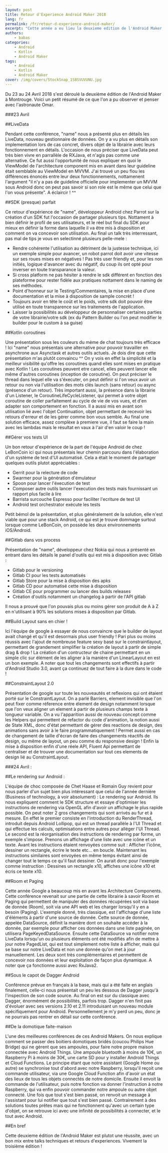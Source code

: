 ```yaml
---
layout: post
title: Retour d'Experience Android Maker 2018
lang: fr
permalink: /fr/retour-d-experience-android-maker/
excerpt: "Cette année a eu lieu la deuxieme edition de l'Android Maker, avec l'aide d'Omar on vous propose un petit retour sur ce qu'on en a vu !"
authors:
    - babas
categories:
    - Android
    - Kotlin
    - Android Maker
tags:
    - Android
    - Kotlin
    - Android Maker
cover: /img/covers/StockSnap_1S8SVUVUNU.jpg
---
```


Du 23 au 24 Avril 2018 s'est déroulé la deuxième édition de l'Android Maker à Montrouge.
Voici un petit résumé de ce que l'on a pu observer et penser avec l'astronaute Omar.

###23 Avril 

##LiveData 

Pendant cette conférence, "name" nous a présenté plus en détails les LiveData, nouveau gestionnaire de données.
On y a vu plus en détails son implementation lors de cas concret, divers objet de la librairie avec leurs fonctionnement en détails.
L'occasion de nous préciser que LiveData peut très bien vivre en parrallèle de RXJava, et n'agis pas comme une alternative.
Ce fut aussi l'opportunité de nous expliquer en quoi le ViewModel de l'architecture component mis en avant dans leur guideline était semblable au ViewModel en MVVM. 
J'ai trouvé un peu flou les différences énoncés entre leur deux fonctionnements, nottamenent l'argument "il n'y a pas de guideline officielle pour implementer un MVVM sous Android donc on peut pas savoir si son role est le même que celui que l'on vous présente". 
A éclaircir ! ^^

##SDK (presque) parfait 

Ce retour d'expérience de "name", développeur Android chez Parrot sur la création d'un SDK fut l'occasion de partager plusieurs tips.
Nottament à bien définir le profil de ses utilisateurs, et le réel but final du SDK pour mieux en définir la forme dans laquelle il va être mis à disposition et comment on va concevoir son utilisation.
Au final un talk très interressant, pas mal de tips je vous en selectinné plusieurs pelle-mele :
  - Rendre cohérente l'utilisation au détriment de la justesse technique, ici un exemple simple pour avancer, un robot parrot doit avoir une vitesse sur ses roues mises en négatives ! Pas très user friendly et, pour les non initiés, logique d'avancer avec du négatif, du coup ils ont opté pour inverser en toute transparance la valeur.
  - Si cross platform ne pas hésiter à rendre le sdk différent en fonction des plateforme pour rester fidèle aux pratiques nottament dans le naming de ses méthodes.
  - Point d'honneur sur le Testing/Commentaires, la mise en place d'une documentation et la mise à disposition de sample concrèt !
  - Toujours avoir en tête le coût et le poids, votre sdk doit pouvoir être utilisé en toute transparence sur les traitements de l'application. 
  - Laisser la possibilités au développeur de personnaliser certaines parties de votre librairie/votre sdk (ex du Pattern Builder ou l'on peut modifier le builder pour le custom à sa guise)

##Kotlin coroutines 

Une présentation sous les couleurs du mème de chat toujours très efficace ! 
Ici "name" nous présentais une alternative pour pouvoir travailler en asynchrone aux Asynctask et autres outils actuels.
Je dois dire que cette présentation m'as plutôt convaincu ^^ 
On y vois en effet la simplicité et la meilleur visibilité qu'offre les coroutines quand elles sont mises en pratique avec Kotlin !
Les coroutines peuvent etre cancel, elles peuvent lancer elle même d'autres coroutines (inception de coroutine).
On peut préciser le thread dans lequel elle va s'éxecuter, on peut définir si l'on veux avoir un retour ou non via l'utilisation des mots clés launch (sans retour) ou async (présence d'un retour).
Très important aussi, la présence dans la librairie d'un Listener, le CoroutineLifeCycleListener, qui permet à votre objet coroutine de coller parfaitement au cycle de vie de vos vues, et d'en adapter son comportement en fonction.
Il a aussi mis en avant son utilisation lié avec l'objet Continuation, objet permettant de recevoir les retours d'erreur et de les gérer comme bon vous semble.
Au final une solution efficace, assez complèxe à premiere vue, il faut se faire la main avec les lambdas mais le résultat en vaux à l'air d'en valoir le coup !

##Gérer vos tests UI 

Un bon retour d'expérience de la part de l'équipe Android de chez LeBonCoin ici qui nous présentais leur chemin parcouru dans l'élaboration d'un système de test d'UI automatisé.
Cela a était le moment de partager quelques outils plutot appréciables :
 - Gerrit pour la relecture de code
 - Swarmer pour la génération d'émulateur
 - Spoon pour lancer l'éxecution de test
 - Composer autre outils lancer l'execution des tests mais fournissant un rapport plus facile à lire
 - Barrista surcouche Espresso pour faciliter l'ecriture de test UI
 - Android test orchestrator  exécute les tests

Petit bémol de la présentation, et plus généralement de la solution, elle n'est viable que pour une stack Android, ce qui est je trouve dommage surtout lorsque comme LeBonCoin, on possède les deux environnements iOS/Android.

##Gitlab dans vos process 

Présentation de "name", développeur chez Nokia qui nous a présenté en entrant dans les détails le panel d'outils qui est mis à disposition avec Gitlab :
 - Gitlab pour le versioning
 - Gitlab CI pour les tests automatisés
 - Gitlab Store pour la mise à disposition des apks
 - Gitlab CD pour automatisé cette mise à disposition
 - Gitlab CE pour programmer ou lancer des builds releases
 - Création d'outils notamment un changelog à partir de l'API gitlab

Il nous a prouvé que l'on pouvais plus ou moins gérer son produit de A à Z en n'utilisant à 90% les solutions mises à disposition par Gitlab.

##Build Layout sans en chier ! 

Ici l'équipe de google à essayer de nous convaincre que le builder de layout avait changé et qu'il est desormais plus user friendly ! 
Pari plus ou moins réussis avec l'ajout de nombreuse feature sexy basé sur le constraintlayout, permettant de grandement simplifier la création de layout à partir de simple drag & drop !
La création d'un contructeur de chaine permettant en un simple clic sur élément de les aligner à la manière d'un LinearLayout en est un bon exemple.
A noter que tout les changements sont effectifs à partir d'Android Studio 3.0, avant ça continuez de tout faire à la dure dans le code !

##ConstraintLayout 2.0 

Présentation de google sur toute les nouveautés et reflexions qui ont étaient porté sur le ConstraintLayout. 
On a parlé Barriers, element invisible que l'on peut fixer comme réference entre élement de design notamment lorsque que l'on veux aligner un element à partir de plusieurs champs texte à longueur variable.
On a vu l'apparition aussi de nouveau concept comme les Helpers qui permettent de refactor du code d'animation, la notion aussi de State XML, donc d'état permettant de gérer des reactions de design, des animations sans avoir à le faire programmatiquement ! 
Permet aussi en cas de changement de taille d'écran de faire des changements réactifs de design, ou même de layout, un peu comme du responsive design !
Enfin la mise à disposition enfin d'une réele API, Fluent Api permettant de centraliser et de trouver une documentation sur tout ces elements de design lié au ConstraintLayout.

###24 Avril :

##Le rendering sur Android :

L'équipe de choc composée de Chet Haase et Romain Guy revient pour nous parler d'un sujet bien plus intéressant que celui de l'année dernière (Business of technology, à voir absolument) : Le rendering sur Android.
Ils nous expliquent comment le SDK structure et essaye d'optimiser les instructions de rendering via OpenGL afin d'avoir un affichage le plus rapide possible. On peut noter 2 gros changements qui sont arrivés au fur et à mesure.
En effet le premier consiste en l'introduction du RenderThread, introduit depuis Android Lollipop, qui est un thread parallèle à l'UI Thread et qui effectue les calculs, optimisations entre autres pour alléger l'UI Thread.
Le second est la réorganisation des instructions de rendering par forme, un exemple s'impose. Prenons un affichage d'une liste avec une icône et un texte. Avant les instructions étaient renvoyées comme suit : Afficher l'icône, dessiner un rectangle, écrire le texte etc... en boucle. Maintenant les instructions similaires sont envoyées en même temps évitant ainsi de changer tout le temps ce qu'il faut dessiner. On aurait donc pour l'exemple comme instruction : Dessines un rectangle x10, affiches une icône x10 et écris ce texte x10.

##Room et Paging 

Cette année Google a beaucoup mis en avant les Architecture Components. Cette conférence revenait sur une partie de cette librairie à savoir Room et Paging qui permettent de manipuler des données récupérées soit via base de donnée (Room), soit via une API web et les charger lorsqu'il y en a besoin (Paging).
L'exemple donné, très classique, est l'affichage d'une liste d'éléments à partir d'une source de donnée. Cette source de donnée, appelée DataSource, définit la manière dont on souhaite accéder à la donnée, par exemple pour afficher ces données dans une liste paginée, on utilisera PageKeyedDataSource.
Ensuite cette DataSource va notifier notre LiveData lorsqu'un ou plusieurs éléments ont été modifiés afin de mettre à jour notre PagedList, qui est tout simplement notre liste à afficher, mais qui se base sur notre LiveData et non une donnée qu'on met à jour manuellement.
Les deux sont très complémentaires et permettent de concevoir nos données et leur exploitation de façon plus dynamique.
A noter que ça fonctionne aussi avec RxJava2.

##Sous le capot de Dagger Android 

Conférence prévue en français à la base, mais qui a été faite en anglais finalement, celle-ci nous présentait un peu les dessous de Dagger jusqu'à l'inspection de son code source.
Au final on est sur du classique avec Dagger, énormément de possibilités, parfois trop.
Dagger n'en finit pas d'évoluer avec ses versions 2.10 et 2.11 introduisant un nouveau module spécifiquement pour Android.
Personnellement je m'y perd un peu, donc je ne pourrais pas rentrer en détail sur cette conférence.

##De la domotique faite-maison 

L'une des meilleures conférences de ces Android Makers. On nous explique comment se passer des boitiers domotiques bridés (coucou Philips Hue Bridge) qui ne gèrent que ses ampoules, pour faire notre propre maison connectée avec Android Things.
Une ampoule bluetooth à moins de 10€, un Raspberry Pi à moins de 30€, une carte SD pour y installer Android Things et Cloud Functions.
Le principe étant que notre assistant (Google Home ou autre) se synchronise tout d'abord avec notre Raspberry, lorsqu'il reçoit une commande utilisateur, via une Google Cloud Function afin d'avoir un état des lieux de tous les objets connectés de notre domicile. Ensuite il envoit la commande de l'utilisateur, puis notre fonction va donner l'instruction à notre Raspberry, qui va enfin pouvoir commander notre ampoule ou autre objet connecté. Une fois que tout s'est bien passé, on renvoit un message à l'assistant pour lui notifier que tout s'est bien passé.
Contrairement à des solutions toutes prêtes mais qui ne fonctionnent qu'avec un certain type d'objet, on se retrouve ici avec une infinité de possibilités à connecter, et le tout avec Android.

##En bref

Cette deuxieme édition de l'Android Maker est plutot une réussite, avec un bon mix entre talks techniques et retours d'experiences.
Vivement la troisième édition !